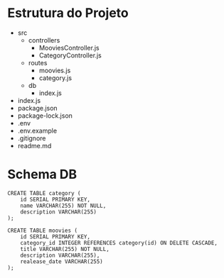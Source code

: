 # Estrutura do Projeto

- src
  - controllers
    - MooviesController.js
    - CategoryController.js
  - routes
    - moovies.js
    - category.js
  - db
    - index.js
- index.js
- package.json
- package-lock.json
- .env
- .env.example
- .gitignore
- readme.md

# Schema DB

```
CREATE TABLE category (
    id SERIAL PRIMARY KEY,
    name VARCHAR(255) NOT NULL,
    description VARCHAR(255)
);
```

```
CREATE TABLE moovies (
    id SERIAL PRIMARY KEY,
    category_id INTEGER REFERENCES category(id) ON DELETE CASCADE,
    title VARCHAR(255) NOT NULL,
    description VARCHAR(255),
    realease_date VARCHAR(255)
);
```
